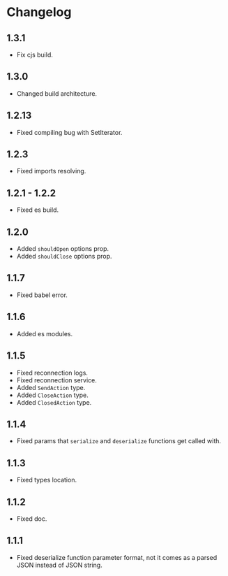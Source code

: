 # Changelog

## 1.3.1

- Fix cjs build.

## 1.3.0

- Changed build architecture.

## 1.2.13

- Fixed compiling bug with SetIterator.

## 1.2.3

- Fixed imports resolving.

## 1.2.1 - 1.2.2

- Fixed es build.

## 1.2.0

- Added `shouldOpen` options prop.
- Added `shouldClose` options prop.

## 1.1.7

- Fixed babel error.

## 1.1.6

- Added es modules.

## 1.1.5

- Fixed reconnection logs.
- Fixed reconnection service.
- Added `SendAction` type.
- Added `CloseAction` type.
- Added `ClosedAction` type.

## 1.1.4

- Fixed params that `serialize` and `deserialize` functions get called with.

## 1.1.3

- Fixed types location.

## 1.1.2

- Fixed doc.

## 1.1.1

- Fixed deserialize function parameter format, not it comes as a parsed JSON instead of JSON string.
